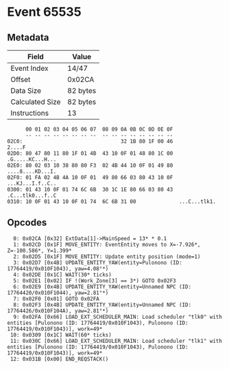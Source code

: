 # Event 65535

## Metadata

| Field           | Value    |
|-----------------|----------|
| Event Index     | 14/47    |
| Offset          | 0x02CA   |
| Data Size       | 82 bytes |
| Calculated Size | 82 bytes |
| Instructions    | 13       |

```
      00 01 02 03 04 05 06 07  08 09 0A 0B 0C 0D 0E 0F
      -- -- -- -- -- -- -- --  -- -- -- -- -- -- -- --
02C0:                                32 1B 80 1F 00 46            2....F
02D0: 80 47 80 11 80 1F 01 4B  43 10 0F 01 48 80 1C 00  .G.....KC...H...
02E0: 80 02 03 10 38 80 80 F3  02 4B 44 10 0F 01 49 80  ....8....KD...I.
02F0: 01 FA 02 4B 4A 10 0F 01  49 80 66 03 80 43 10 0F  ...KJ...I.f..C..
0300: 01 43 10 0F 01 74 6C 6B  30 1C 1E 80 66 03 80 43  .C...tlk0...f..C
0310: 10 0F 01 43 10 0F 01 74  6C 6B 31 00              ...C...tlk1.    
```

## Opcodes

```
  0: 0x02CA [0x32] ExtData[1]->MainSpeed = 13* * 0.1
  1: 0x02CD [0x1F] MOVE_ENTITY: EventEntity moves to X=-7.926*, Z=-100.586*, Y=1.399*
  2: 0x02D5 [0x1F] MOVE_ENTITY: Update entity position (mode=1)
  3: 0x02D7 [0x4B] UPDATE_ENTITY_YAW(entity=Pulonono (ID: 17764419/0x010F1043), yaw=4.08°*)
  4: 0x02DE [0x1C] WAIT(30* ticks)
  5: 0x02E1 [0x02] IF !(Work_Zone[3] == 3*) GOTO 0x02F3
  6: 0x02E9 [0x4B] UPDATE_ENTITY_YAW(entity=Unnamed NPC (ID: 17764420/0x010F1044), yaw=2.81°*)
  7: 0x02F0 [0x01] GOTO 0x02FA
  8: 0x02F3 [0x4B] UPDATE_ENTITY_YAW(entity=Unnamed NPC (ID: 17764426/0x010F104A), yaw=2.81°*)
  9: 0x02FA [0x66] LOAD_EXT_SCHEDULER_MAIN: Load scheduler "tlk0" with entities [Pulonono (ID: 17764419/0x010F1043), Pulonono (ID: 17764419/0x010F1043)], work=49*
 10: 0x0309 [0x1C] WAIT(60* ticks)
 11: 0x030C [0x66] LOAD_EXT_SCHEDULER_MAIN: Load scheduler "tlk1" with entities [Pulonono (ID: 17764419/0x010F1043), Pulonono (ID: 17764419/0x010F1043)], work=49*
 12: 0x031B [0x00] END_REQSTACK()
```
